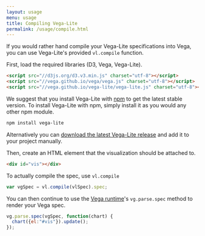 ```yaml
---
layout: usage
menu: usage
title: Compiling Vega-Lite
permalink: /usage/compile.html
---
```


If you would rather hand compile your Vega-Lite specifications into Vega, you can use Vega-Lite's provided `vl.compile` function.

First, load the required libraries (D3, Vega, Vega-Lite).

```html
<script src="//d3js.org/d3.v3.min.js" charset="utf-8"></script>
<script src="//vega.github.io/vega/vega.js" charset="utf-8"></script>
<script src="//vega.github.io/vega-lite/vega-lite.js" charset="utf-8"></script>
```

We suggest that you install Vega-Lite with [npm](https://www.npmjs.com/package/vega-lite) to get the latest stable version. To install Vega-Lite with npm, simply install it as you would any other npm module.

```sh
npm install vega-lite
```

Alternatively you can [download the latest Vega-Lite release](https://github.com/vega/vega-lite/releases/latest) and add it to your project manually.

Then, create an HTML element that the visualization should be attached to.

```html
<div id="vis"></div>
```

To actually compile the spec, use `vl.compile`

```js
var vgSpec = vl.compile(vlSpec).spec;
```

You can then continue to use the [Vega runtime](https://github.com/vega/vega/wiki/Runtime)'s `vg.parse.spec` method to render your Vega spec.

```js
vg.parse.spec(vgSpec, function(chart) {
  chart({el:"#vis"}).update();
});
```
